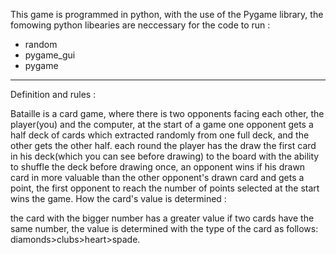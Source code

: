 This game is programmed in python, with the use of the Pygame library, the fomowing python libearies are neccessary for the code to run : 
  - random
  - pygame_gui
  - pygame
--------------------------
Definition  and rules :

 Bataille is a card game, where there is two opponents facing each other, the player(you) and the computer, at the start of a game one opponent gets a half deck of cards which extracted randomly from one full deck, and the other gets the other half. each round the player has the draw the first card in his deck(which you can see before drawing) to the board with the ability to shuffle the deck before drawing once, an opponent wins if his drawn card in more valuable than the other opponent's drawn card and gets a point, the first opponent to reach the number of points selected at the start wins the game. How the card's value is determined :

the card with the bigger number has a greater value
if two cards have the same number, the value is determined with the type of the card as follows: diamonds>clubs>heart>spade.
